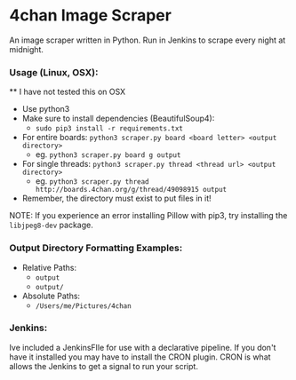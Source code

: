 # 4chan Image Scraper
An image scraper written in Python.
Run in Jenkins to scrape every night at midnight.

### Usage (Linux, OSX):

** I have not tested this on OSX
- Use python3
- Make sure to install dependencies (BeautifulSoup4):
  - `sudo pip3 install -r requirements.txt`
- For entire boards: `python3 scraper.py board <board letter> <output directory>`
  - eg. `python3 scraper.py board g output`
- For single threads: `python3 scraper.py thread <thread url> <output directory>`
  - eg. `python3 scraper.py thread http://boards.4chan.org/g/thread/49098915 output`
- Remember, the directory must exist to put files in it!

NOTE: If you experience an error installing Pillow with pip3, try installing the `libjpeg8-dev` package.

### Output Directory Formatting Examples:

- Relative Paths:
  - `output`
  - `output/`
- Absolute Paths:
  - `/Users/me/Pictures/4chan`

### Jenkins:
Ive included a JenkinsFIle for use with a declarative pipeline. 
If you don't have it installed you may have to install the CRON plugin. 
CRON is what allows the Jenkins to get a signal to run your script. 
